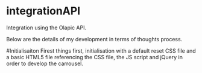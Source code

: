 # integrationAPI
Integration using the Olapic API.

Below are the details of my development in terms of thoughts process.

#Initialisaiton
Firest things first, initialisation with a default reset CSS file and a basic HTML5 file referencing the CSS file, the JS script and jQuery in order to develop the carrousel.



